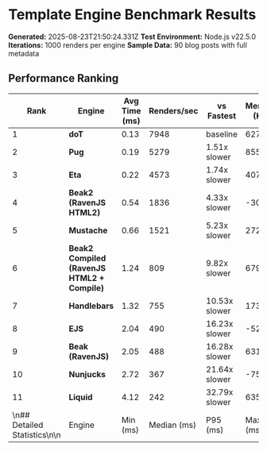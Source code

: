 # Template Engine Benchmark Results

**Generated:** 2025-08-23T21:50:24.331Z
**Test Environment:** Node.js v22.5.0
**Iterations:** 1000 renders per engine
**Sample Data:** 90 blog posts with full metadata

## Performance Ranking

| Rank | Engine | Avg Time (ms) | Renders/sec | vs Fastest | Memory (KB) |
|------|--------|---------------|-------------|------------|-------------|
| 1 | **doT** | 0.13 | 7948 | baseline | 627 |
| 2 | **Pug** | 0.19 | 5279 | 1.51x slower | 8556 |
| 3 | **Eta** | 0.22 | 4573 | 1.74x slower | 4070 |
| 4 | **Beak2 (RavenJS HTML2)** | 0.54 | 1836 | 4.33x slower | -30987 |
| 5 | **Mustache** | 0.66 | 1521 | 5.23x slower | 2728 |
| 6 | **Beak2 Compiled (RavenJS HTML2 + Compile)** | 1.24 | 809 | 9.82x slower | 67943 |
| 7 | **Handlebars** | 1.32 | 755 | 10.53x slower | 1737 |
| 8 | **EJS** | 2.04 | 490 | 16.23x slower | -5201 |
| 9 | **Beak (RavenJS)** | 2.05 | 488 | 16.28x slower | 63130 |
| 10 | **Nunjucks** | 2.72 | 367 | 21.64x slower | -75570 |
| 11 | **Liquid** | 4.12 | 242 | 32.79x slower | 63506 |
\n## Detailed Statistics\n\n| Engine | Min (ms) | Median (ms) | P95 (ms) | Max (ms) | Total (ms) |\n|--------|----------|-------------|----------|----------|------------|\n| **doT** | 0.12 | 0.12 | 0.14 | 0.72 | 126 |\n| **Pug** | 0.17 | 0.18 | 0.20 | 0.81 | 189 |\n| **Eta** | 0.20 | 0.21 | 0.26 | 0.77 | 219 |\n| **Beak2 (RavenJS HTML2)** | 0.48 | 0.51 | 0.72 | 4.90 | 545 |\n| **Mustache** | 0.59 | 0.62 | 1.03 | 1.77 | 657 |\n| **Beak2 Compiled (RavenJS HTML2 + Compile)** | 1.14 | 1.19 | 1.56 | 1.92 | 1236 |\n| **Handlebars** | 1.20 | 1.24 | 1.72 | 2.13 | 1324 |\n| **EJS** | 1.94 | 1.99 | 2.44 | 2.84 | 2042 |\n| **Beak (RavenJS)** | 1.86 | 1.95 | 2.44 | 5.50 | 2048 |\n| **Nunjucks** | 2.42 | 2.62 | 3.21 | 9.11 | 2723 |\n| **Liquid** | 3.50 | 4.05 | 4.47 | 9.31 | 4125 |\n\n## Analysis\n\n### 🏆 Performance Leaders\n\n1. **doT** - Fastest overall with 0.13ms average render time\n2. **Pug** - Close second at 0.19ms (1.51x slower)\n3. **Eta** - Third place at 0.22ms\n\n### 📈 Performance Spread\n\nThe fastest engine (doT) is **32.8x faster** than the slowest (Liquid).\nMedian performance difference: 9.8x slower than fastest.\n\n### 💾 Memory Efficiency\n\n**Most memory efficient:** Nunjucks (-75570 KB)\n**Highest memory usage:** Beak2 Compiled (RavenJS HTML2 + Compile) (67943 KB)\n\n## Test Environment\n\n- **Node.js Version:** v22.5.0\n- **Platform:** darwin arm64\n- **Template Complexity:** Blog listing with 90 posts\n- **Data Variety:** Mixed content lengths, multiple authors, categories, tags\n- **Caching:** Disabled for all engines to ensure fair comparison\n- **Warmup:** 10 iterations before measurement\n- **Measurement:** 1000 timed iterations per engine\n\n---\n\n*Benchmark generated with the RavenJS renderer-benchmark package*\n